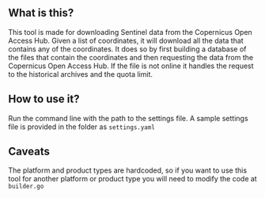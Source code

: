 ## What is this?

This tool is made for downloading Sentinel data from the Copernicus Open Access Hub. Given a list of coordinates, it will download
all the data that contains any of the coordinates. It does so by first building a database of the files that contain the coordinates
and then requesting the data from the Copernicus Open Access Hub. If the file is not online it handles the request to the
historical archives and the quota limit.

## How to use it?

Run the command line with the path to the settings file. A sample settings file is provided in the folder as `settings.yaml`

## Caveats

The platform and product types are hardcoded, so if you want to use this tool for another platform or product type you will need to
modify the code at `builder.go`